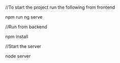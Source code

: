 //To start the project run the following from frontend

npm run ng serve

//Run from backend

npm install

//Start the server

node server